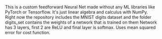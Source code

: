 This is a custom feedforward Neural Net made without any ML libraries like PyTorch or Tensorflow. It's just linear algebra and calculus with NumPy.
Right now the repository includes the MNIST digits dataset and the folder digits_set contains the weights of a network that is trained on them
Network has 3 layers, first 2 are ReLU and final layer is softmax. Uses mean squared error for cost function.
